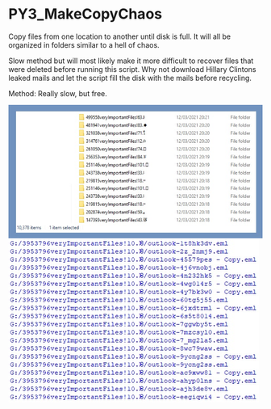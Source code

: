 # PY3_MakeCopyChaos
Copy files from one location to another until disk is full. It will all be organized in folders similar to a hell of chaos.

Slow method but will most likely make it more difficult to recover files that were deleted before running this script.
Why not download Hillary Clintons leaked mails and let the script fill the disk with the mails before recycling.

Method: Really slow, but free.

![chaos folder](chaos.jpg)
![chaos mails](chaospy.jpg)
